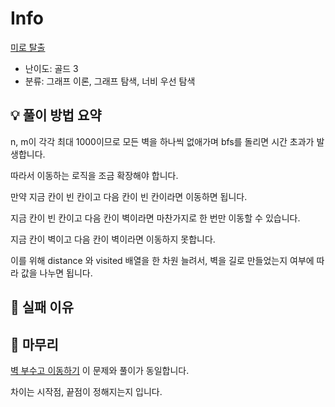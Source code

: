 # Info
[미로 탈출](https://boj.kr/14923)

- 난이도: 골드 3
- 분류: 그래프 이론, 그래프 탐색, 너비 우선 탐색

## 💡 풀이 방법 요약

n, m이 각각 최대 1000이므로 모든 벽을 하나씩 없애가며 bfs를 돌리면 시간 초과가 발생합니다.

따라서 이동하는 로직을 조금 확장해야 합니다.

만약 지금 칸이 빈 칸이고 다음 칸이 빈 칸이라면 이동하면 됩니다.

지금 칸이 빈 칸이고 다음 칸이 벽이라면 마찬가지로 한 번만 이동할 수 있습니다.

지금 칸이 벽이고 다음 칸이 벽이라면 이동하지 못합니다.

이를 위해 distance 와 visited 배열을 한 차원 늘려서, 벽을 길로 만들었는지 여부에 따라 값을 나누면 됩니다.

## 👀 실패 이유

## 🙂 마무리

[벽 부수고 이동하기](https://boj.kr/2206) 이 문제와 풀이가 동일합니다.

차이는 시작점, 끝점이 정해지는지 입니다.
